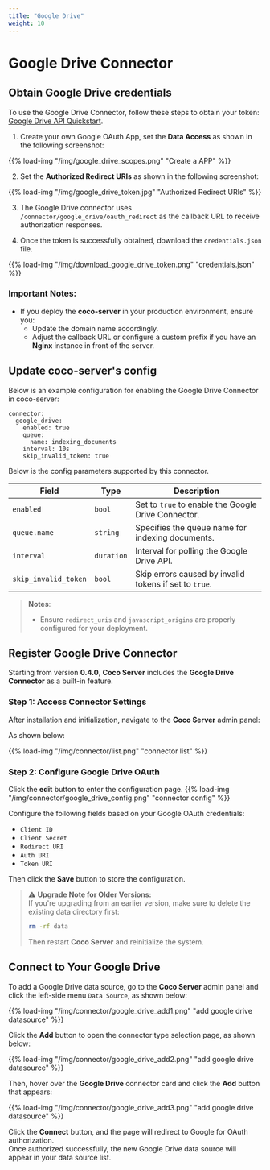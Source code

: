 ```yaml
---
title: "Google Drive"
weight: 10
---
```


# Google Drive Connector

## Obtain Google Drive credentials
To use the Google Drive Connector, follow these steps to obtain your token:
[Google Drive API Quickstart](https://developers.google.com/drive/api/quickstart/go).

1. Create your own Google OAuth App, set the **Data Access** as shown in the following screenshot:

{{% load-img "/img/google_drive_scopes.png" "Create a APP" %}}

2. Set the **Authorized Redirect URIs** as shown in the following screenshot:

{{% load-img "/img/google_drive_token.jpg" "Authorized Redirect URIs" %}}

3. The Google Drive connector uses `/connector/google_drive/oauth_redirect` as the callback URL to receive authorization responses.

4. Once the token is successfully obtained, download the `credentials.json` file.

{{% load-img "/img/download_google_drive_token.png" "credentials.json" %}}

### Important Notes:
- If you deploy the **coco-server** in your production environment, ensure you:
  - Update the domain name accordingly.
  - Adjust the callback URL or configure a custom prefix if you have an **Nginx** instance in front of the server.

## Update coco-server's config

Below is an example configuration for enabling the Google Drive Connector in coco-server:

```shell
connector:
  google_drive:
    enabled: true
    queue:
      name: indexing_documents
    interval: 10s
    skip_invalid_token: true
```

Below is the config parameters supported by this connector.

| **Field**                     | **Type**     | **Description**                                                                                  |
|-------------------------------|--------------|--------------------------------------------------------------------------------------------------|
| `enabled`                     | `bool`       | Set to `true` to enable the Google Drive Connector.                                             |
| `queue.name`                  | `string`     | Specifies the queue name for indexing documents.                                                |
| `interval`                    | `duration`   | Interval for polling the Google Drive API.                                                     |
| `skip_invalid_token`          | `bool`       | Skip errors caused by invalid tokens if set to `true`.                                         |

> **Notes**:
> - Ensure `redirect_uris` and `javascript_origins` are properly configured for your deployment.

## Register Google Drive Connector

Starting from version **0.4.0**, **Coco Server** includes the **Google Drive Connector** as a built-in feature.

### Step 1: Access Connector Settings

After installation and initialization, navigate to the **Coco Server** admin panel:

As shown below:

{{% load-img "/img/connector/list.png" "connector list" %}}

### Step 2: Configure Google Drive OAuth

Click the **edit** button to enter the configuration page.
{{% load-img "/img/connector/google_drive_config.png" "connector config" %}}

Configure the following fields based on your Google OAuth credentials:

- `Client ID`
- `Client Secret`
- `Redirect URI`
- `Auth URI`
- `Token URI`

Then click the **Save** button to store the configuration.

> ⚠️ **Upgrade Note for Older Versions:**  
> If you're upgrading from an earlier version, make sure to delete the existing data directory first:
>
> ```bash
> rm -rf data
> ```
> Then restart **Coco Server** and reinitialize the system.

## Connect to Your Google Drive

To add a Google Drive data source, go to the **Coco Server** admin panel and click the left-side menu `Data Source`, as shown below:

{{% load-img "/img/connector/google_drive_add1.png" "add google drive datasource" %}}

Click the **Add** button to open the connector type selection page, as shown below:

{{% load-img "/img/connector/google_drive_add2.png" "add google drive datasource" %}}

Then, hover over the **Google Drive** connector card and click the **Add** button that appears:

{{% load-img "/img/connector/google_drive_add3.png" "add google drive datasource" %}}

Click the **Connect** button, and the page will redirect to Google for OAuth authorization.  
Once authorized successfully, the new Google Drive data source will appear in your data source list.

